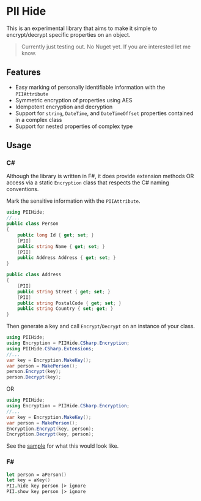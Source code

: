 # PII Hide

This is an experimental library that aims to make it simple to encrypt/decrypt specific properties on an object.

> Currently just testing out. No Nuget yet. If you are interested let me know.

## Features

- Easy marking of personally identifiable information with the `PIIAttribute`
- Symmetric encryption of properties using AES
- Idempotent encryption and decryption
- Support for `string`, `DateTime`, and `DateTimeOffset` properties contained in a complex class
- Support for nested properties of complex type

## Usage

### C#

Although the library is written in F#, it does provide extension methods OR access via a static `Encryption` class that respects the C# naming conventions.

Mark the sensitive information with the `PIIAttribute`.

```csharp
using PIIHide;
//...
public class Person
{
    public long Id { get; set; }
    [PII]
    public string Name { get; set; }
    [PII]
    public Address Address { get; set; }
}

public class Address
{
    [PII]
    public string Street { get; set; }
    [PII]
    public string PostalCode { get; set; }
    public string Country { set; get; }
}
```

Then generate a key and call `Encrypt`/`Decrypt` on an instance of your class.

```csharp
using PIIHide;
using Encryption = PIIHide.CSharp.Encryption;
using PIIHide.CSharp.Extensions;
//...
var key = Encryption.MakeKey();
var person = MakePerson();
person.Encrypt(key);
person.Decrypt(key);
```

OR

```csharp
using PIIHide;
using Encryption = PIIHide.CSharp.Encryption;
//...
var key = Encryption.MakeKey();
var person = MakePerson();
Encryption.Encrypt(key, person);
Encryption.Decrypt(key, person);
```

See the [sample](/samples/csharp/ConsoleApp/) for what this would look like.

### F#

```fsharp
let person = aPerson()
let key = aKey()
PII.hide key person |> ignore
PII.show key person |> ignore
```